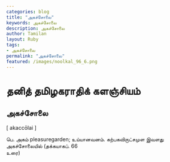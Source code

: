 ```yaml
---  
categories: blog  
title: "அகச்சோலை"
keywords: அகச்சோலை  
description: அகச்சோலை
author: Tamilan  
layout: Ruby  
tags:     
- அகச்சோலை
permalink: "அகச்சோலை"  
featured: /images/noolkal_96_6.png  
--- 
```

# தனித் தமிழகராதிக் களஞ்சியம்
## அகச்சோலை

[ akaccōlai ]  
  
பெ. அகம் pleasuregarden; உய்யானவனம். கற்பகவிருட்சமுள இவளது அகச்சோலையில் (தக்கயாகப். 66  
உரை)